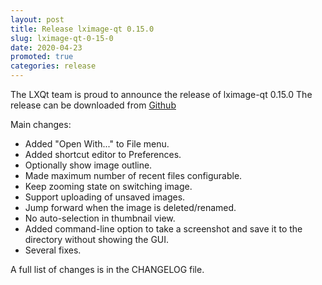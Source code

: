 ```yaml
---
layout: post
title: Release lximage-qt 0.15.0
slug: lximage-qt-0-15-0
date: 2020-04-23
promoted: true
categories: release
---
```

The LXQt team is proud to announce the release of lximage-qt 0.15.0
The release can be downloaded from [Github](https://github.com/lxqt/lximage-qt/releases)

Main changes:

 * Added "Open With..." to File menu.
 * Added shortcut editor to Preferences.
 * Optionally show image outline.
 * Made maximum number of recent files configurable.
 * Keep zooming state on switching image.
 * Support uploading of unsaved images.
 * Jump forward when the image is deleted/renamed.
 * No auto-selection in thumbnail view.
 * Added command-line option to take a screenshot and save it to the directory  without showing the GUI.
 * Several fixes.

A full list of changes is in the CHANGELOG file.
